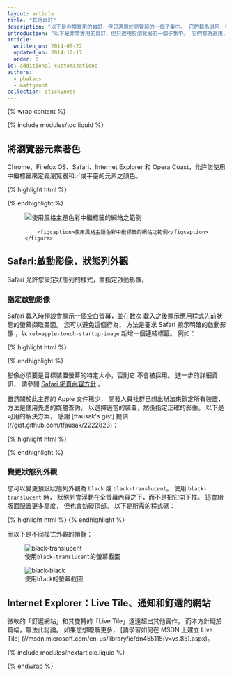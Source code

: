 ```yaml
---
layout: article
title: "其他自訂"
description: "以下是非常實用的自訂，但只適用於瀏覽器的一個子集中。 它們都為選用，但強烈建議使用，因為它們會進一步加強應用程式體驗。"
introduction: "以下是非常實用的自訂，但只適用於瀏覽器的一個子集中。 它們都為選用，但強烈建議使用，因為它們會進一步加強應用程式體驗。"
article:
  written_on: 2014-09-22
  updated_on: 2014-12-17
  order: 6
id: additional-customizations
authors:
  - pbakaus
  - mattgaunt
collection: stickyness
---
```


{% wrap content %}

{% include modules/toc.liquid %}

## 將瀏覽器元素著色

Chrome、Firefox OS、Safari、Internet Explorer 和 Opera Coast，允許您使用中繼標籤來定義瀏覽器和／或平臺的元素之顏色。

{% highlight html %}
<!-- Chrome & Firefox OS -->
<meta name="theme-color" content="#4285f4">
<!-- Windows Phone -->
<meta name="msapplication-navbutton-color" content="#4285f4">
<!-- iOS Safari -->
<meta name="apple-mobile-web-app-status-bar-style" content="#4285f4">
{% endhighlight %}


<div class="clear g-wide--full">
    <figure class="fluid">
        <img src="images/theme-color.png" alt="使用風格主題色彩中繼標籤的網站之範例">

        <figcaption>使用風格主題色彩中繼標籤的網站之範例</figcaption>
    </figure>
</div>

## Safari:啟動影像，狀態列外觀

Safari 允許您設定狀態列的樣式，並指定啟動影像。

### 指定啟動影像

Safari 載入時預設會顯示一個空白螢幕，並在數次
載入之後顯示應用程式先前狀態的螢幕擷取畫面。 您可以避免這個行為，
方法是要求 Safari 顯示明確的啟動影像
，以 `rel=apple-touch-startup-image` 新增一個連結標籤。 例如：

{% highlight html %}
<link rel="apple-touch-startup-image" href="icon.png">
{% endhighlight %}

影像必須要是目標裝置螢幕的特定大小，否則它
不會被採用。 進一步的詳細資訊，
請參閱 [Safari 網頁內容方針](//developer.apple.com/library/ios/documentation/AppleApplications/Reference/SafariWebContent/ConfiguringWebApplications/ConfiguringWebApplications.html)
。

雖然關於此主題的 Apple 文件稀少，
開發人員社群已想出辦法來鎖定所有裝置，方法是使用先進的媒體查詢，
以選擇適當的裝置，然後指定正確的影像。 以下是可用的解決方案，
感謝 [tfausak's gist] 提供 (//gist.github.com/tfausak/2222823)：

{% highlight html %}
<!-- iOS 6 & 7 iPad (retina, portrait) -->
<link href="/static/images/apple-touch-startup-image-1536x2008.png"
     media="(device-width: 768px) and (device-height: 1024px)
        and (orientation: portrait)
        and (-webkit-device-pixel-ratio: 2)"
     rel="apple-touch-startup-image">

<!-- iOS 6 & 7 iPad (retina, landscape) -->
<link href="/static/images/apple-touch-startup-image-1496x2048.png"
     media="(device-width: 768px) and (device-height: 1024px)
        and (orientation: landscape)
        and (-webkit-device-pixel-ratio: 2)"
     rel="apple-touch-startup-image">

<!-- iOS 6 iPad (portrait) -->
<link href="/static/images/apple-touch-startup-image-768x1004.png"
     media="(device-width: 768px) and (device-height: 1024px)
        and (orientation: portrait)
        and (-webkit-device-pixel-ratio: 1)"
     rel="apple-touch-startup-image">

<!-- iOS 6 iPad (landscape) -->
<link href="/static/images/apple-touch-startup-image-748x1024.png"
     media="(device-width: 768px) and (device-height: 1024px)
        and (orientation: landscape)
        and (-webkit-device-pixel-ratio: 1)"
     rel="apple-touch-startup-image">

<!-- iOS 6 & 7 iPhone 5 -->
<link href="/static/images/apple-touch-startup-image-640x1096.png"
     media="(device-width: 320px) and (device-height: 568px)
        and (-webkit-device-pixel-ratio: 2)"
     rel="apple-touch-startup-image">

<!-- iOS 6 & 7 iPhone (retina) -->
<link href="/static/images/apple-touch-startup-image-640x920.png"
     media="(device-width: 320px) and (device-height: 480px)
        and (-webkit-device-pixel-ratio: 2)"
     rel="apple-touch-startup-image">

<!-- iOS 6 iPhone -->
<link href="/static/images/apple-touch-startup-image-320x460.png"
     media="(device-width: 320px) and (device-height: 480px)
        and (-webkit-device-pixel-ratio: 1)"
     rel="apple-touch-startup-image">
{% endhighlight %}

### 變更狀態列外觀

您可以變更預設狀態列外觀為 `black` 或 
`black-translucent`。 使用 `black-translucent` 時，
狀態列會浮動在全螢幕內容之下，而不是把它向下推。 這會給版面配置更多高度，
但也會妨礙頂部。  以下是所需的程式碼：

{% highlight html %}
<meta name="apple-mobile-web-app-status-bar-style" content="black">
{% endhighlight %}

而以下是不同模式外觀的預覽：

<div class="clear g-wide--pull-1">
  <div class="g--half">
    <figure class="fluid">
      <img src="images/status-bar-translucent.png" srcset="images/status-bar-translucent.png 1x, images/status-bar-translucent-2x.png 2x" alt="black-translucent">
      <figcaption>使用<code>black-translucent</code>的螢幕截圖</figcaption>
    </figure>
  </div>
  <div class="g--half g--last">
    <figure class="fluid">
      <img src="images/status-bar-black.png" srcset="images/status-bar-black.png 1x, images/status-bar-black-2x.png 2x" alt="black-black">
      <figcaption>使用<code>black</code>的螢幕截圖</figcaption>
      </figure>
  </div>
</div>

## Internet Explorer：Live Tile、通知和釘選的網站

微軟的「釘選網站」和其旋轉的「Live Tile」遠遠超出其他實作，
而本方針礙於篇幅，無法此討論。 如果您想瞭解更多，
[請學習如何在 MSDN 上建立 Live Tile]
(//msdn.microsoft.com/en-us/library/ie/dn455115(v=vs.85).aspx)。

{% include modules/nextarticle.liquid %}

{% endwrap %}
